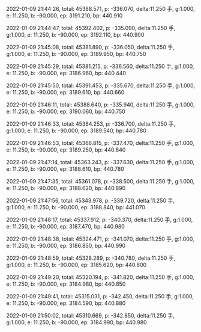 2022-01-09 21:44:26, total: 45388.571, p: -336.070, delta:11.250 手, g:1.000, e: 11.250, b: -90.000, ep: 3191.210, bp: 440.910

2022-01-09 21:44:47, total: 45392.402, p: -335.090, delta:11.250 手, g:1.000, e: 11.250, b: -90.000, ep: 3192.110, bp: 440.900

2022-01-09 21:45:08, total: 45381.890, p: -336.050, delta:11.250 手, g:1.000, e: 11.250, b: -90.000, ep: 3189.950, bp: 440.750

2022-01-09 21:45:29, total: 45381.215, p: -336.560, delta:11.250 手, g:1.000, e: 11.250, b: -90.000, ep: 3186.960, bp: 440.440

2022-01-09 21:45:50, total: 45391.453, p: -335.670, delta:11.250 手, g:1.000, e: 11.250, b: -90.000, ep: 3189.610, bp: 440.660

2022-01-09 21:46:11, total: 45388.640, p: -335.940, delta:11.250 手, g:1.000, e: 11.250, b: -90.000, ep: 3190.060, bp: 440.750

2022-01-09 21:46:33, total: 45384.253, p: -336.700, delta:11.250 手, g:1.000, e: 11.250, b: -90.000, ep: 3189.540, bp: 440.780

2022-01-09 21:46:53, total: 45366.815, p: -337.470, delta:11.250 手, g:1.000, e: 11.250, b: -90.000, ep: 3189.250, bp: 440.840

2022-01-09 21:47:14, total: 45363.243, p: -337.630, delta:11.250 手, g:1.000, e: 11.250, b: -90.000, ep: 3188.610, bp: 440.780

2022-01-09 21:47:35, total: 45361.078, p: -338.500, delta:11.250 手, g:1.000, e: 11.250, b: -90.000, ep: 3188.620, bp: 440.890

2022-01-09 21:47:56, total: 45343.978, p: -339.720, delta:11.250 手, g:1.000, e: 11.250, b: -90.000, ep: 3188.840, bp: 441.070

2022-01-09 21:48:17, total: 45337.912, p: -340.370, delta:11.250 手, g:1.000, e: 11.250, b: -90.000, ep: 3187.470, bp: 440.980

2022-01-09 21:48:38, total: 45324.471, p: -341.070, delta:11.250 手, g:1.000, e: 11.250, b: -90.000, ep: 3186.850, bp: 440.990

2022-01-09 21:48:59, total: 45328.289, p: -340.780, delta:11.250 手, g:1.000, e: 11.250, b: -90.000, ep: 3185.620, bp: 440.800

2022-01-09 21:49:20, total: 45320.194, p: -341.820, delta:11.250 手, g:1.000, e: 11.250, b: -90.000, ep: 3184.980, bp: 440.850

2022-01-09 21:49:41, total: 45315.031, p: -342.450, delta:11.250 手, g:1.000, e: 11.250, b: -90.000, ep: 3184.590, bp: 440.880

2022-01-09 21:50:02, total: 45310.669, p: -342.850, delta:11.250 手, g:1.000, e: 11.250, b: -90.000, ep: 3184.990, bp: 440.980